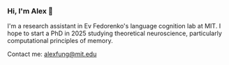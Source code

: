 ### Hi, I'm Alex 👋
I'm a research assistant in Ev Fedorenko's language cognition lab at MIT. I hope to start a PhD in 2025 studying theoretical neuroscience, particularly computational principles of memory.

Contact me: alexfung@mit.edu <br />
<!---
Personal website: Under construction
-->
